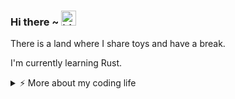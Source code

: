 ### Hi there ~ <img src="https://user-images.githubusercontent.com/1303154/88677602-1635ba80-d120-11ea-84d8-d263ba5fc3c0.gif" width="24px" alt="hi">

There is a land where I share toys and have a break.

I'm currently learning Rust.

<details>
<summary>⚡️ More about my coding life</summary>
<br />

<!--START_SECTION:waka-->
![Code Time](http://img.shields.io/badge/Code%20Time-0%20secs-blue)

![Profile Views](http://img.shields.io/badge/Profile%20Views-0-blue)

**🐱 My GitHub Data** 

> 📦 150.5 kB Used in GitHub's Storage 
 > 
> 🚫 Not Opted to Hire
 > 
> 📜 18 Public Repositories 
 > 
> 🔑 12 Private Repositories 
 > 
**I'm an Early 🐤** 

```text
🌞 Morning                39 commits          █████░░░░░░░░░░░░░░░░░░░░   19.60 % 
🌆 Daytime                87 commits          ███████████░░░░░░░░░░░░░░   43.72 % 
🌃 Evening                43 commits          █████░░░░░░░░░░░░░░░░░░░░   21.61 % 
🌙 Night                  30 commits          ████░░░░░░░░░░░░░░░░░░░░░   15.08 % 
```
📅 **I'm Most Productive on Tuesday** 

```text
Monday                   17 commits          ██░░░░░░░░░░░░░░░░░░░░░░░   08.54 % 
Tuesday                  46 commits          ██████░░░░░░░░░░░░░░░░░░░   23.12 % 
Wednesday                22 commits          ███░░░░░░░░░░░░░░░░░░░░░░   11.06 % 
Thursday                 25 commits          ███░░░░░░░░░░░░░░░░░░░░░░   12.56 % 
Friday                   45 commits          ██████░░░░░░░░░░░░░░░░░░░   22.61 % 
Saturday                 28 commits          ████░░░░░░░░░░░░░░░░░░░░░   14.07 % 
Sunday                   16 commits          ██░░░░░░░░░░░░░░░░░░░░░░░   08.04 % 
```


📊 **This Week I Spent My Time On** 

```text
🕑︎ Time Zone: Asia/Shanghai

💬 Programming Languages: 
No Activity Tracked This Week

🔥 Editors: 
No Activity Tracked This Week

🐱‍💻 Projects: 
No Activity Tracked This Week

💻 Operating System: 
No Activity Tracked This Week
```

**I Mostly Code in Python** 

```text
Rust                     3 repos             ████░░░░░░░░░░░░░░░░░░░░░   16.67 % 
Shell                    1 repo              █░░░░░░░░░░░░░░░░░░░░░░░░   05.56 % 
C#                       1 repo              █░░░░░░░░░░░░░░░░░░░░░░░░   05.56 % 
JavaScript               1 repo              █░░░░░░░░░░░░░░░░░░░░░░░░   05.56 % 
CSS                      1 repo              █░░░░░░░░░░░░░░░░░░░░░░░░   05.56 % 
```




 Last Updated on 02/12/2024 18:50:47 UTC
<!--END_SECTION:waka-->

![Top Langs](https://github-readme-stats.vercel.app/api/top-langs/?username=gitduk&layout=compact&hide=css,html)

![gitduk's github stats](https://github-readme-stats.vercel.app/api?username=gitduk&count_private=true&show_icons=true&theme=onedark)
</details>
